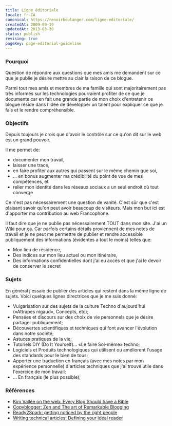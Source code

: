```yaml
---
title: Ligne éditoriale
locale: fr-CA
canonical: https://renoirboulanger.com/ligne-editoriale/
createdAt: 2009-09-19
updatedAt: 2013-03-30
status: publish
revising: true
pageKey: page-editorial-guideline
---
```


### Pourquoi

Question de répondre aux questions que mes amis me demandent sur ce que je
publie je désire mettre au clair la raison de ce blogue.

Parmi tout mes amis et membres de ma famille qui sont majoritairement pas très
informés sur les technologies pourraient profiter de ce que je documente car en
fait une grande partie de mon choix d'entretenir ce blogue réside dans l'idée de
développer un talent pour expliquer ce que je fais et le rendre compréhensible.

### Objectifs

Depuis toujours je crois que d'avoir le contrôle sur ce qu'on dit sur le web est
un grand pouvoir.

Il me permet de:

- documenter mon travail,
- laisser une trace,
- en faire profiter aux autres qui passent sur le même chemin que soi,
- ... en bonus augmenter ma crédibilité du point de vue de mes compétences, et
- relier mon identité dans les réseaux sociaux a un seul endroit où tout
  converge

Ce n'est pas nécessairement une question de vanité. C'est sûr que c'est plaisant
savoir qu'on peut avoir beaucoup de visiteurs. Mais mon but ici est d'apporter
ma contribution au web Francophone.

Il faut dire que je ne publie pas nécessairement TOUT dans mon site. J'ai un
[Wiki](http://fr.wikipedia.org/wiki/Wiki) pour ça. Car parfois certains détails
proviennent de mes notes de travail et je ne peut me permettre de publier et
rendre accessible publiquement des informations (évidentes a tout le moins)
telles que:

- Mon lieu de résidence,
- Des indices sur mon lieu actuel ou mon itinéraire,
- Des informations confidentielles dont j'ai eu accès et que j'ai le devoir de
  conserver le secret

### Sujets

En général j'essaie de publier des articles qui restent dans la même ligne de
sujets. Voici quelques lignes directrices que je me suis donné:

- Vulgarisation sur des sujets de la culture Techno d'aujourd'hui («Attrapes
  nigaud», Concepts, etc);
- Pensées et discours sur des choix de vie personnels que je désire partager
  publiquement;
- Découvertes scientifiques et techniques qui font avancer l'évolution dans
  notre société;
- Astuces pratiques de la vie;
- Tutoriels DIY (Do It Yourself)... «Le faire Soi-même» techno;
- Logiciels et Produits technologiques qui utilisent ou améliorent l'usage des
  standards pour le bien de tous;
- Apporter une traduction en français (avec mes notes par mon expérience
  personnelle) d'articles techniques que j'ai trouvé utile dans l'exercice de
  mon travail;
- ... En français (le plus possible);

### Références

- [Kim Vallée on the web: Every Blog Should have a Bible](http://ontheweb.kimvallee.com/2009/05/every-blogger-needs-a-blog-bible/)
- [Copyblogger: Zen and The art of Remarkable Blogging](http://www.copyblogger.com/zen-and-the-art-of-remarkable-blogging/)
- [Ready2Spark: getting noticed by the right people](http://www.ready2spark.com/2009/08/breaking-blogging-rules-seo.html)
- [Writing technical articles: Defining your ideal
  reader][rachelandrew--writing-technical-articles]

[rachelandrew--writing-technical-articles]:
  https://www.rachelandrew.co.uk/archives/2020/05/14/writing-technical-articles-defining-your-ideal-reader/
  'Writing Technical Articles, define your Ideal Reader'
